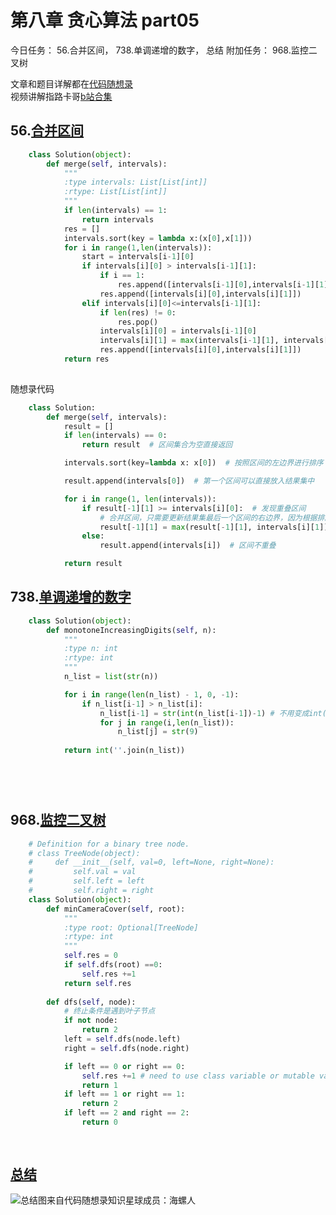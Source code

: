 # 第八章 贪心算法 part05

今日任务： 56.合并区间， 738.单调递增的数字， 总结
附加任务： 968.监控二叉树

文章和题目详解都在[代码随想录](https://programmercarl.com/)  
视频讲解指路卡哥[b站合集](https://space.bilibili.com/525438321/channel/collectiondetail?sid=180037)

## 56.[合并区间](https://leetcode.com/problems/merge-intervals/)
```python
    class Solution(object):
        def merge(self, intervals):
            """
            :type intervals: List[List[int]]
            :rtype: List[List[int]]
            """
            if len(intervals) == 1:
                return intervals
            res = []
            intervals.sort(key = lambda x:(x[0],x[1]))
            for i in range(1,len(intervals)):
                start = intervals[i-1][0]
                if intervals[i][0] > intervals[i-1][1]:
                    if i == 1:
                        res.append([intervals[i-1][0],intervals[i-1][1]])
                    res.append([intervals[i][0],intervals[i][1]])
                elif intervals[i][0]<=intervals[i-1][1]:
                    if len(res) != 0:
                        res.pop()
                    intervals[i][0] = intervals[i-1][0]
                    intervals[i][1] = max(intervals[i-1][1], intervals[i][1])
                    res.append([intervals[i][0],intervals[i][1]])
            return res
            
```

随想录代码
```python
    class Solution:
        def merge(self, intervals):
            result = []
            if len(intervals) == 0:
                return result  # 区间集合为空直接返回

            intervals.sort(key=lambda x: x[0])  # 按照区间的左边界进行排序

            result.append(intervals[0])  # 第一个区间可以直接放入结果集中

            for i in range(1, len(intervals)):
                if result[-1][1] >= intervals[i][0]:  # 发现重叠区间
                    # 合并区间，只需要更新结果集最后一个区间的右边界，因为根据排序，左边界已经是最小的
                    result[-1][1] = max(result[-1][1], intervals[i][1])
                else:
                    result.append(intervals[i])  # 区间不重叠

            return result
```

## 738.[单调递增的数字](https://leetcode.com/problems/monotone-increasing-digits/)
```python
    class Solution(object):
        def monotoneIncreasingDigits(self, n):
            """
            :type n: int
            :rtype: int
            """
            n_list = list(str(n))

            for i in range(len(n_list) - 1, 0, -1):
                if n_list[i-1] > n_list[i]:
                    n_list[i-1] = str(int(n_list[i-1])-1) # 不用变成int(n_list[i-1])-1因为还要把后面变成9
                    for j in range(i,len(n_list)):
                        n_list[j] = str(9)
                
            return int(''.join(n_list))

        

   
```

## 968.[监控二叉树](https://leetcode.com/problems/binary-tree-cameras/)
```python
    # Definition for a binary tree node.
    # class TreeNode(object):
    #     def __init__(self, val=0, left=None, right=None):
    #         self.val = val
    #         self.left = left
    #         self.right = right
    class Solution(object):
        def minCameraCover(self, root):
            """
            :type root: Optional[TreeNode]
            :rtype: int
            """
            self.res = 0
            if self.dfs(root) ==0:
                self.res +=1
            return self.res
            
        def dfs(self, node):
            # 终止条件是遇到叶子节点
            if not node:
                return 2
            left = self.dfs(node.left)
            right = self.dfs(node.right)

            if left == 0 or right == 0:
                self.res +=1 # need to use class variable or mutable variable to update its value
                return 1
            if left == 1 or right == 1:
                return 2
            if left == 2 and right == 2:
                return 0
                
   
```

## [总结](https://programmercarl.com/%E8%B4%AA%E5%BF%83%E7%AE%97%E6%B3%95%E6%80%BB%E7%BB%93%E7%AF%87.html#%E8%B4%AA%E5%BF%83%E7%90%86%E8%AE%BA%E5%9F%BA%E7%A1%80)
![总结图来自代码随想录知识星球成员：海螺人](https://code-thinking-1253855093.file.myqcloud.com/pics/%E8%B4%AA%E5%BF%83%E6%80%BB%E7%BB%93water.png "总结")
